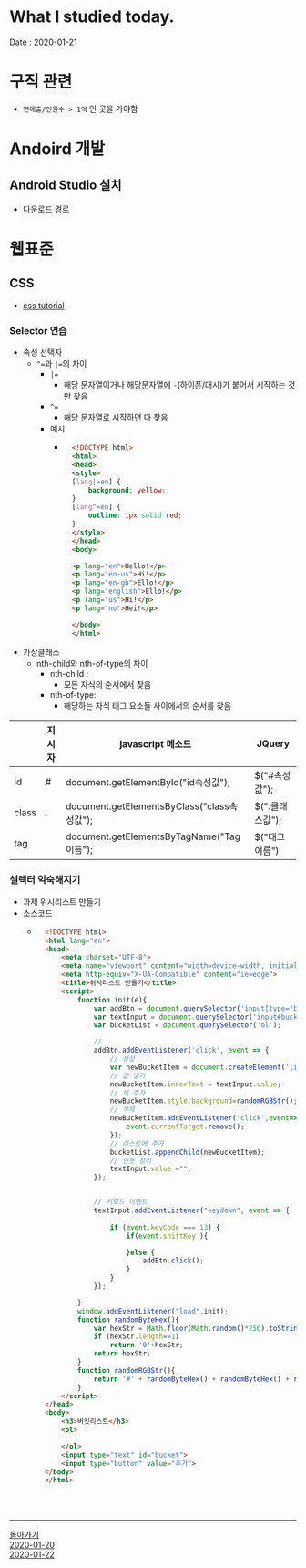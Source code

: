 # What I studied today.
Date : 2020-01-21
# 구직 관련
- `연매출/인원수 > 1억` 인 곳을 가야함
# Andoird 개발
## Android Studio 설치
- [다운로드 경로](https://developer.android.com/studio/?gclid=EAIaIQobChMI-Z7r9beT5wIVR3RgCh0RKgoeEAAYASAAEgL_h_D_BwE)
# 웹표준
## CSS
- [css tutorial](https://www.w3schools.com/css/)
### Selector 연습
- 속성 선택자
    - `^=`과 `|=`의 차이
        - `|=` 
            - 해당 문자열이거나 해당문자열에 `-`(하이픈/대시)가 붙어서 시작하는 것만 찾음
        - `^=`
            - 해당 문자열로 시작하면 다 찾음
        - 예시
            - ```html
                <!DOCTYPE html>
                <html>
                <head>
                <style>
                [lang|=en] {
                    background: yellow;
                }
                [lang^=en] {
                    outline: 1px solid red;
                }
                </style>
                </head>
                <body>

                <p lang="en">Hello!</p>
                <p lang="en-us">Hi!</p>
                <p lang="en-gb">Ello!</p>
                <p lang="english">Ello!</p>
                <p lang="us">Hi!</p>
                <p lang="no">Hei!</p>

                </body>
                </html>
                ```
- 가상클래스
    - nth-child와 nth-of-type의 차이
        - nth-child : 
            - 모든 자식의 순서에서 찾음
        - nth-of-type: 
            - 해당하는 자식 태그 요소들 사이에서의 순서를 찾음


||지시자|javascript 메소드|JQuery|
|---|---|---|---|
|id|#|document.getElementById("id속성값");|$("#속성값");|
|class|.|document.getElementsByClass("class속성값");|$(".클래스값");|
|tag| |document.getElementsByTagName("Tag 이름");|$("태그이름")|

### 셀렉터 익숙해지기
- 과제 위시리스트 만들기
- 소스코드
    - ```html
        <!DOCTYPE html>
        <html lang="en">
        <head>
            <meta charset="UTF-8">
            <meta name="viewport" content="width=device-width, initial-scale=1.0">
            <meta http-equiv="X-UA-Compatible" content="ie=edge">
            <title>위시리스트 만들기</title>
            <script>
                function init(e){
                    var addBtn = document.querySelector('input[type="button"][value="추가"]');
                    var textInput = document.querySelector('input#bucket');
                    var bucketList = document.querySelector('ol');

                    // 
                    addBtn.addEventListener('click', event => {
                        // 생성
                        var newBucketItem = document.createElement('li');
                        // 값 넣기
                        newBucketItem.innerText = textInput.value;
                        // 색 추가
                        newBucketItem.style.background=randomRGBStr();
                        // 삭제
                        newBucketItem.addEventListener('click',event=>{                    
                            event.currentTarget.remove();
                        });
                        // 리스트에 추가
                        bucketList.appendChild(newBucketItem);
                        // 인풋 정리
                        textInput.value ="";
                    });


                    // 키보드 이벤트
                    textInput.addEventListener("keydown", event => {
        
                        if (event.keyCode === 13) {
                            if(event.shiftKey ){

                            }else {
                                addBtn.click();
                            }
                        }
                    });

                }
                window.addEventListener("load",init);
                function randomByteHex(){
                    var hexStr = Math.floor(Math.random()*256).toString(16);
                    if (hexStr.length==1)
                        return '0'+hexStr;
                    return hexStr;
                }
                function randomRGBStr(){
                    return '#' + randomByteHex() + randomByteHex() + randomByteHex();
                }
            </script>
        </head>
        <body>
            <h3>버킷리스트</h3>
            <ol>

            </ol>
            <input type="text" id="bucket">
            <input type="button" value="추가">
        </body>
        </html>
        ```

<br><br><hr>
[돌아가기](../README.md)  
[2020-01-20](whatIStudied_200120.md)  
[2020-01-22](whatIStudied_200122.md)  


